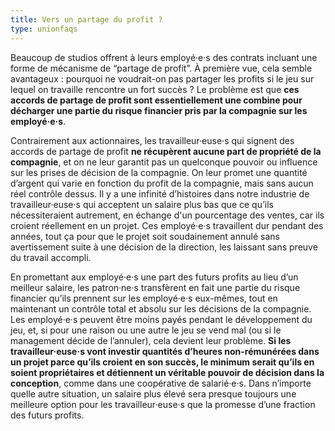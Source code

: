 ```yaml
---
title: Vers un partage du profit ?
type: unionfaqs
---
```

Beaucoup de studios offrent à leurs employé·e·s des contrats incluant une forme de mécanisme de “partage de profit”. À première vue, cela semble avantageux : pourquoi ne voudrait-on pas partager les profits si le jeu sur lequel on travaille rencontre un fort succès ? Le problème est que **ces accords de partage de profit sont essentiellement une combine pour décharger une partie du risque financier pris par la compagnie sur les employé·e·s**.

Contrairement aux actionnaires, les travailleur·euse·s qui signent des accords de partage de profit **ne récupèrent aucune part de propriété de la compagnie**, et on ne leur garantit pas un quelconque pouvoir ou influence sur les prises de décision de la compagnie. On leur promet une quantité d’argent qui varie en fonction du profit de la compagnie, mais sans aucun réel contrôle dessus. Il y a une infinité d’histoires dans notre industrie de travailleur·euse·s qui acceptent un salaire plus bas que ce qu’ils nécessiteraient autrement, en échange d'un pourcentage des ventes, car ils croient réellement en un projet. Ces employé·e·s travaillent dur pendant des années, tout ça pour que le projet soit soudainement annulé sans avertissement suite à une décision de la direction, les laissant sans preuve du travail accompli.

En promettant aux employé·e·s une part des futurs profits au lieu d’un meilleur salaire, les patron·ne·s transfèrent en fait une partie du risque financier qu’ils prennent sur les employé·e·s eux-mêmes, tout en maintenant un contrôle total et absolu sur les décisions de la compagnie. Les employé·e·s peuvent être moins payés pendant le développement du jeu, et, si pour une raison ou une autre le jeu se vend mal (ou si le management décide de l’annuler), cela devient leur problème. **Si les travailleur·euse·s vont investir quantités d’heures non-rémunérées dans un projet parce qu’ils croient en son succès, le minimum serait qu’ils en soient propriétaires et détiennent un véritable pouvoir de décision dans la conception**, comme dans une coopérative de salarié·e·s. Dans n’importe quelle autre situation, un salaire plus élevé sera presque toujours une meilleure option pour les travailleur·euse·s que la promesse d’une fraction des futurs profits.
